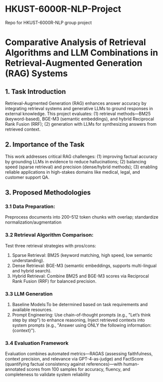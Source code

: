 # HKUST-6000R-NLP-Project
Repo for HKUST-6000R-NLP group project

# Comparative Analysis of Retrieval Algorithms and LLM Combinations in Retrieval-Augmented Generation (RAG) Systems

## 1. Task Introduction
  Retrieval-Augmented Generation (RAG) enhances answer accuracy by integrating retrieval systems and generative LLMs to ground responses in external knowledge. This project evaluates: (1) retrieval methods—BM25 (keyword-based), BGE-M3 (semantic embeddings), and hybrid Reciprocal Rank Fusion (RRF); (2) generation with LLMs for synthesizing answers from retrieved context.
## 2. Importance of the Task
  This work addresses critical RAG challenges: (1) improving factual accuracy by grounding LLMs in evidence to reduce hallucinations; (2) balancing speed (sparse retrieval) and precision (dense/hybrid methods); (3) enabling reliable applications in high-stakes domains like medical, legal, and customer support QA.
## 3. Proposed Methodologies
### 3.1 Data Preparation: 
  Preprocess documents into 200–512 token chunks with overlap; standardize normalization/augmentation
### 3.2 Retrieval Algorithm Comparison:
  Test three retrieval strategies with pros/cons: 
  1.	Sparse Retrieval: BM25 (keyword matching, high speed, low semantic understanding).
  2.	Dense Retrieval: BGE-M3 (semantic embeddings, supports multi-lingual and hybrid search).
  3.	Hybrid Retrieval: Combine BM25 and BGE-M3 scores via Reciprocal Rank Fusion (RRF) for balanced precision.
### 3.3 LLM Generation
  1.	Baseline Models:To be determined based on task requirements and available resources.
  2.	Prompt Engineering: Use chain-of-thought prompts (e.g., "Let’s think step by step") to enhance reasoning, Inject retrieved contexts into system prompts (e.g., "Answer using ONLY the following information: {context}").
### 3.4 Evaluation Framework

  Evaluation combines automated metrics—RAGAS (assessing faithfulness, context precision, and relevance via GPT-4-as-judge) and FactScore (quantifying factual consistency against references)—with human-annotated scores from 100 samples for accuracy, fluency, and completeness to validate system reliability

